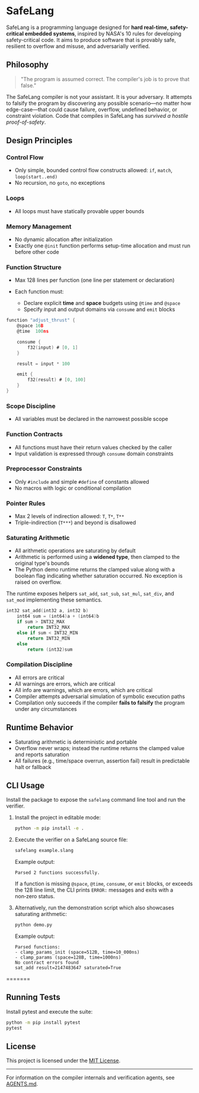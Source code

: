 # SafeLang

SafeLang is a programming language designed for **hard real-time, safety-critical embedded systems**, inspired by NASA's 10 rules for developing safety-critical code. It aims to produce software that is provably safe, resilient to overflow and misuse, and adversarially verified.

## Philosophy

> "The program is assumed correct. The compiler's job is to prove that false."

The SafeLang compiler is not your assistant. It is your adversary. It attempts to falsify the program by discovering any possible scenario—no matter how edge-case—that could cause failure, overflow, undefined behavior, or constraint violation. Code that compiles in SafeLang has *survived a hostile proof-of-safety*.

## Design Principles

### Control Flow

* Only simple, bounded control flow constructs allowed: `if`, `match`, `loop(start..end)`
* No recursion, no `goto`, no exceptions

### Loops

* All loops must have statically provable upper bounds

### Memory Management

* No dynamic allocation after initialization
* Exactly one `@init` function performs setup-time allocation and must run before other code

### Function Structure

* Max 128 lines per function (one line per statement or declaration)
* Each function must:

  * Declare explicit **time** and **space** budgets using `@time` and `@space`
  * Specify input and output domains via `consume` and `emit` blocks

```c
function "adjust_thrust" {
    @space 16B
    @time  100ns

    consume {
        f32(input) # [0, 1]
    }

    result = input * 100

    emit {
        f32(result) # [0, 100]
    }
}
```

### Scope Discipline

* All variables must be declared in the narrowest possible scope

### Function Contracts

* All functions must have their return values checked by the caller
* Input validation is expressed through `consume` domain constraints

### Preprocessor Constraints

* Only `#include` and simple `#define` of constants allowed
* No macros with logic or conditional compilation

### Pointer Rules

* Max 2 levels of indirection allowed: `T`, `T*`, `T**`
* Triple-indirection (`T***`) and beyond is disallowed

### Saturating Arithmetic

* All arithmetic operations are saturating by default
* Arithmetic is performed using a **widened type**, then clamped to the original type's bounds
* The Python demo runtime returns the clamped value along with a boolean flag
  indicating whether saturation occurred. No exception is raised on overflow.

The runtime exposes helpers `sat_add`, `sat_sub`, `sat_mul`, `sat_div`, and
`sat_mod` implementing these semantics.

```c
int32 sat_add(int32 a, int32 b)
    int64 sum = (int64)a + (int64)b
    if sum > INT32_MAX
        return INT32_MAX
    else if sum < INT32_MIN
        return INT32_MIN
    else
        return (int32)sum
```

### Compilation Discipline

* All errors are critical
* All warnings are errors, which are critical
* All info are warnings, which are errors, which are critical
* Compiler attempts adversarial simulation of symbolic execution paths
* Compilation only succeeds if the compiler **fails to falsify** the program under any circumstances

## Runtime Behavior

* Saturating arithmetic is deterministic and portable
* Overflow never wraps; instead the runtime returns the clamped value and
  reports saturation
* All failures (e.g., time/space overrun, assertion fail) result in predictable halt or fallback


## CLI Usage

Install the package to expose the ``safelang`` command line tool and run the verifier.

1. Install the project in editable mode:

   ```bash
   python -m pip install -e .
   ```

2. Execute the verifier on a SafeLang source file:

   ```bash
   safelang example.slang
   ```

   Example output:

   ```
   Parsed 2 functions successfully.
   ```

   If a function is missing `@space`, `@time`, `consume`, or `emit` blocks, or exceeds the 128 line limit, the CLI prints `ERROR:` messages and exits with a non‑zero status.

3. Alternatively, run the demonstration script which also showcases saturating arithmetic:

   ```bash
   python demo.py
   ```

   Example output:

   ```
   Parsed functions:
   - clamp_params_init (space=512B, time=10_000ns)
   - clamp_params (space=128B, time=1000ns)
   No contract errors found
   sat_add result=2147483647 saturated=True
   ```

=======

## Running Tests

Install pytest and execute the suite:

```bash
python -m pip install pytest
pytest
```


## License

This project is licensed under the [MIT License](LICENSE).

---

For information on the compiler internals and verification agents, see [AGENTS.md](AGENTS.md).


